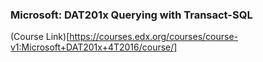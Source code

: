 ### Microsoft: DAT201x Querying with Transact-SQL
(Course Link)[https://courses.edx.org/courses/course-v1:Microsoft+DAT201x+4T2016/course/]
